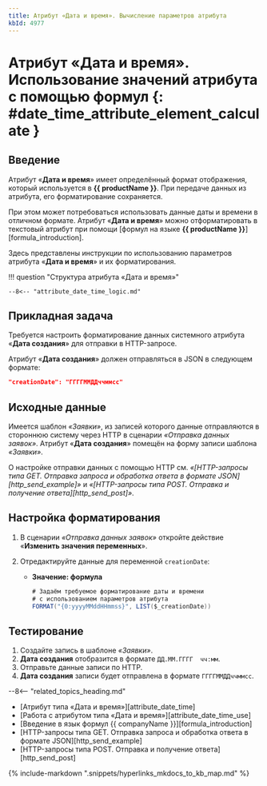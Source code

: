 ```yaml
---
title: Атрибут «Дата и время». Вычисление параметров атрибута
kbId: 4977
---
```


# Атрибут «Дата и время». Использование значений атрибута с помощью формул {: #date_time_attribute_element_calculate }

## Введение

Атрибут «**Дата и время**» имеет определённый формат отображения, который используется в **{{ productName }}**. При передаче данных из атрибута, его форматирование сохраняется.

При этом может потребоваться использовать данные даты и времени в отличном формате. Атрибут «**Дата и время**» можно отформатировать в текстовый атрибут при помощи [формул на языке **{{ productName }}**][formula_introduction].

Здесь представлены инструкции по использованию параметров атрибута «**Дата и время**» и их форматирования.

!!! question "Структура атрибута «Дата и время»"

    --8<-- "attribute_date_time_logic.md"

## Прикладная задача

Требуется настроить форматирование данных системного атрибута «**Дата создания**» для отправки в HTTP-запросе.

Атрибут «**Дата создания**» должен отправляться в JSON в следующем формате:

``` json
"creationDate": "ГГГГММДДччммсс"
```

## Исходные данные

Имеется шаблон _«Заявки»_, из записей которого данные отправляются в стороннюю систему через HTTP в сценарии _«Отправка данных заявок»_. Атрибут «**Дата создания**» помещён на форму записи шаблона _«Заявки»_.

О настройке отправки данных с помощью HTTP см. _«[HTTP-запросы типа GET. Отправка запроса и обработка ответа в формате JSON][http_send_example]»_ и _«[HTTP-запросы типа POST. Отправка и получение ответа][http_send_post]»_.

## Настройка форматирования

1. В сценарии _«Отправка данных заявок»_ откройте действие «**Изменить значения переменных**».
2. Отредактируйте данные для переменной `creationDate`:

    - **Значение: формула**

        ``` cs
        # Задаём требуемое форматирование даты и времени
        # с использованием параметров атрибута
        FORMAT("{0:yyyyMMddHHmmss}", LIST($_creationDate))
        ```

## Тестирование

1. Создайте запись в шаблоне _«Заявки»_.
2. **Дата создания** отобразится в формате `ДД.ММ.ГГГГ  чч:мм`.
3. Отправьте данные записи по HTTP.
4. **Дата создания** записи будет отправлена в формате `ГГГГММДДччммсс`.

<div class="relatedTopics" markdown="block">

--8<-- "related_topics_heading.md"

- [Атрибут типа «Дата и время»][attribute_date_time]
- [Работа с атрибутом типа «Дата и время»][attribute_date_time_use]
- [Введение в язык формул {{ companyName }}][formula_introduction]
- [HTTP-запросы типа GET. Отправка запроса и обработка ответа в формате JSON][http_send_example]
- [HTTP-запросы типа POST. Отправка и получение ответа][http_send_post]

</div>

{% include-markdown ".snippets/hyperlinks_mkdocs_to_kb_map.md" %}
